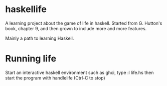 # haskellife

A learning project about the game of life in haskell.
Started from G. Hutton's book, chapter 9, and then grown to
include more and more features.

Mainly a path to learning Haskell.

# Running life

Start an interactive haskell environment such as ghci,
type
	:l life.hs
then start the program with
	handlelife
(Ctrl-C to stop)

